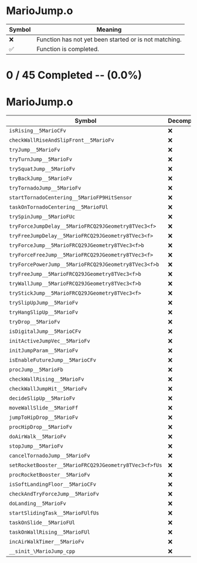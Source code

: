 # MarioJump.o
| Symbol | Meaning 
| ------------- | ------------- 
| :x: | Function has not yet been started or is not matching. 
| :white_check_mark: | Function is completed. 


# 0 / 45 Completed -- (0.0%)
# MarioJump.o
| Symbol | Decompiled? |
| ------------- | ------------- |
| `isRising__5MarioCFv` | :x: |
| `checkWallRiseAndSlipFront__5MarioFv` | :x: |
| `tryJump__5MarioFv` | :x: |
| `tryTurnJump__5MarioFv` | :x: |
| `trySquatJump__5MarioFv` | :x: |
| `tryBackJump__5MarioFv` | :x: |
| `tryTornadoJump__5MarioFv` | :x: |
| `startTornadoCentering__5MarioFP9HitSensor` | :x: |
| `taskOnTornadoCentering__5MarioFUl` | :x: |
| `trySpinJump__5MarioFUc` | :x: |
| `tryForceJumpDelay__5MarioFRCQ29JGeometry8TVec3<f>` | :x: |
| `tryFreeJumpDelay__5MarioFRCQ29JGeometry8TVec3<f>` | :x: |
| `tryForceJump__5MarioFRCQ29JGeometry8TVec3<f>b` | :x: |
| `tryForceFreeJump__5MarioFRCQ29JGeometry8TVec3<f>` | :x: |
| `tryForcePowerJump__5MarioFRCQ29JGeometry8TVec3<f>b` | :x: |
| `tryFreeJump__5MarioFRCQ29JGeometry8TVec3<f>b` | :x: |
| `tryWallJump__5MarioFRCQ29JGeometry8TVec3<f>b` | :x: |
| `tryStickJump__5MarioFRCQ29JGeometry8TVec3<f>` | :x: |
| `trySlipUpJump__5MarioFv` | :x: |
| `tryHangSlipUp__5MarioFv` | :x: |
| `tryDrop__5MarioFv` | :x: |
| `isDigitalJump__5MarioCFv` | :x: |
| `initActiveJumpVec__5MarioFv` | :x: |
| `initJumpParam__5MarioFv` | :x: |
| `isEnableFutureJump__5MarioCFv` | :x: |
| `procJump__5MarioFb` | :x: |
| `checkWallRising__5MarioFv` | :x: |
| `checkWallJumpHit__5MarioFv` | :x: |
| `decideSlipUp__5MarioFv` | :x: |
| `moveWallSlide__5MarioFf` | :x: |
| `jumpToHipDrop__5MarioFv` | :x: |
| `procHipDrop__5MarioFv` | :x: |
| `doAirWalk__5MarioFv` | :x: |
| `stopJump__5MarioFv` | :x: |
| `cancelTornadoJump__5MarioFv` | :x: |
| `setRocketBooster__5MarioFRCQ29JGeometry8TVec3<f>fUs` | :x: |
| `procRocketBooster__5MarioFv` | :x: |
| `isSoftLandingFloor__5MarioCFv` | :x: |
| `checkAndTryForceJump__5MarioFv` | :x: |
| `doLanding__5MarioFv` | :x: |
| `startSlidingTask__5MarioFUlfUs` | :x: |
| `taskOnSlide__5MarioFUl` | :x: |
| `taskOnWallRising__5MarioFUl` | :x: |
| `incAirWalkTimer__5MarioFv` | :x: |
| `__sinit_\MarioJump_cpp` | :x: |
